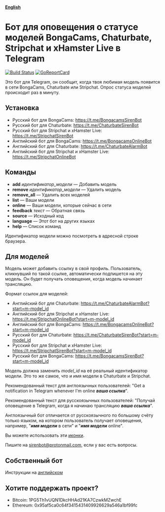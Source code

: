__[English](README.md)__

Бот для оповещения о статусе моделей BongaCams, Chaturbate, Stripchat и xHamster Live в Telegram
================================================================================================

[![Build Status](https://travis-ci.org/bcmk/siren.png)](https://travis-ci.org/bcmk/siren)
[![GoReportCard](http://goreportcard.com/badge/bcmk/siren)](http://goreportcard.com/report/bcmk/siren)

Это бот для Telegram, он сообщит, когда твоя любимая модель появится в сети BongaCams, Chaturbate или Stripchat.
Опрос статуса моделей происходит раз в минуту.

Установка
---------

* Русский бот для BongaCams: https://t.me/BongacamsSirenBot
* Русский бот для Chaturbate: https://t.me/ChaturbateSirenBot
* Русский бот для Stripchat и xHamster Live: https://t.me/StripchatSirenBot
* Английский бот для BongaCams: https://t.me/BongacamsOnlineBot
* Английский бот для Chaturbate: https://t.me/ChaturbateAlarmBot
* Английский бот для Stripchat и xHamster Live: https://t.me/StripchatOnlineBot

Команды
-------

* __add__ _идентификатор_модели_ — Добавить модель
* __remove__ _идентификатор_модели_ — Удалить модель
* __remove_all__ — Удалить всех моделей
* __list__ — Ваши модели
* __online__ — Ваши модели, которые сейчас в сети
* __feedback__ _текст_ — Обратная связь
* __source__ — Исходный код
* __language__ — Этот бот на других языках
* __help__ — Список команд

Идентификатор модели можно посмотреть в адресной строке браузера.

Для моделей
-----------

Модель может добавить ссылку в свой профиль.
Пользователь, кликнувший по такой ссылке, автоматически подпишется на эту модель.
Он будет получать оповещения, когда модель начинает трансляцию.

Формат ссылок для моделей:
* Английский бот для Chaturbate: https://t.me/ChaturbateAlarmBot?start=m-model_id
* Английский бот для Stripchat и xHamster Live: https://t.me/StripchatOnlineBot?start=m-model_id
* Английский бот для BongaCams: https://t.me/BongacamsOnlineBot?start=m-model_id
* Русский бот для Chaturbate: https://t.me/ChaturbateSirenBot?start=m-model_id
* Русский бот для Stripchat и xHamster Live: https://t.me/StripchatSirenBot?start=m-model_id
* Русский бот для BongaCams: https://t.me/BongacamsSirenBot?start=m-model_id

Модель должна заменить _model_id_ на её реальный идентификатор модели.
Это то же самое, что и имя модели в Chaturbate и Stripchat.

Рекомендованный текст для англоязычных пользователей: "Get a notification in Telegram whenever I'm online ___ваша ссылка___".

Рекомендованный текст для русскоязычных пользователей: "Получай оповещение в Telegram, когда я начинаю трансляцию ___ваша ссылка___".

Англоязычный бот отличается от русскоязычного по большому счёту только языком, на котором пользователь получает оповещения, например, "___имя модели___ в сети" и "___имя модели___ online".

Вы можете использовать эти [иконки](res/icons).

Пишите на sirenbot@protonmail.com, если у вас есть вопросы.

Собственный бот
---------------

Инструкции на [английском](README.md)

Хотите поддержать проект?
-------------------------

* Bitcoin: 1PG5Th1vUQN1DkcHHAd21KA7CzwkMZwchE
* Ethereum: 0x95af5ca0c64f3415431409926629a546a1bf99fc
